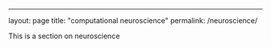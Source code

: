 ---
layout: page
title: "computational neuroscience"
permalink: /neuroscience/

This is a section on neuroscience
